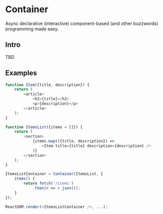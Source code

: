 # Container

Async declarative (interactive) component-based (and other buzzwords) programming made easy.

## Intro

TBD

## Examples

```javascript
function Item({title, description}) {
	return (
		<article>
			<h2>{title}</h2>
			<p>{description}</p>
		</article>
	);
}
```

```javascript
function ItemsList({items = []}) {
	return (
		<section>
			{items.map(({title, description}) =>
				<Item title={title} description={description} />
			)}
		</section>
	);
}
```

```javascript
ItemsListContainer = Container(ItemsList, {
	items() {
		return fetch('/items')
			.then(r => r.json());
	}
});
```

```javascript
ReactDOM.render(<ItemsListContainer />, ...);
```
